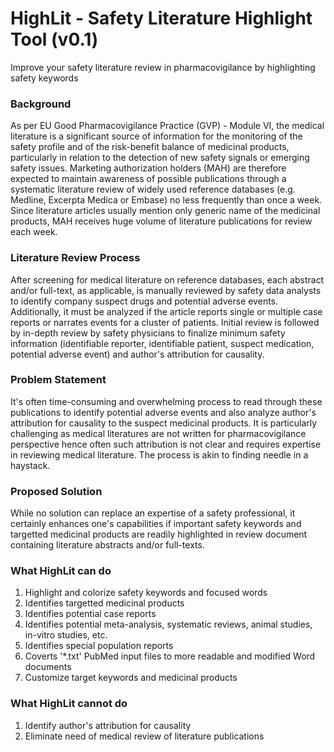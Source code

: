# HighLit - Safety Literature Highlight Tool (v0.1)

Improve your safety literature review in pharmacovigilance by highlighting safety keywords

### Background
As per EU Good Pharmacovigilance Practice (GVP) - Module VI, the medical literature is a significant source of information for the monitoring of the safety profile and of the risk-benefit balance of medicinal products, particularly in relation to the detection of new safety signals or emerging safety issues. Marketing authorization holders (MAH) are therefore expected to maintain awareness of possible publications through a systematic literature review of widely used reference databases (e.g. Medline, Excerpta Medica or Embase) no less frequently than once a week. Since literature articles usually mention only generic name of the medicinal products, MAH receives huge volume of literature publications for review each week.

### Literature Review Process
After screening for medical literature on reference databases, each abstract and/or full-text, as applicable, is manually reviewed by safety data analysts to identify company suspect drugs and potential adverse events. Additionally, it must be analyzed if the article reports single or multiple case reports or narrates events for a cluster of patients. Initial review is followed by in-depth review by safety physicians to finalize minimum safety information (identifiable reporter, identifiable patient, suspect medication, potential adverse event) and author's attribution for causality.

### Problem Statement
It's often time-consuming and overwhelming process to read through these publications to identify potential adverse events and also analyze author's attribution for causality to the suspect medicinal products. It is particularly challenging as medical literatures are not written for pharmacovigilance perspective hence often such attribution is not clear and requires expertise in reviewing medical literature. The process is akin to finding needle in a haystack.

### Proposed Solution
While no solution can replace an expertise of a safety professional, it certainly enhances one's capabilities if important safety keywords and targetted medicinal products are readily highlighted in review document containing literature abstracts and/or full-texts.

### What HighLit can do
1. Highlight and colorize safety keywords and focused words
2. Identifies targetted medicinal products
3. Identifies potential case reports
4. Identifies potential meta-analysis, systematic reviews, animal studies, in-vitro studies, etc.
5. Identifies special population reports
6. Coverts '*.txt' PubMed input files to more readable and modified Word documents
7. Customize target keywords and medicinal products

### What HighLit cannot do
1. Identify author's attribution for causality
2. Eliminate need of medical review of literature publications

